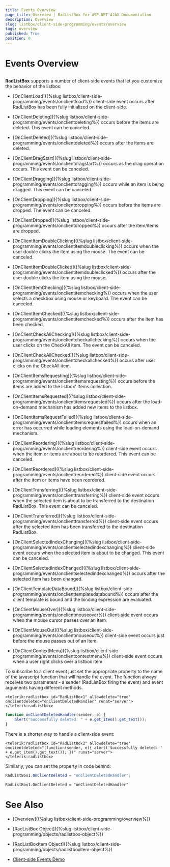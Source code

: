 ```yaml
---
title: Events Overview
page_title: Overview | RadListBox for ASP.NET AJAX Documentation
description: Overview
slug: listbox/client-side-programming/events/overview
tags: overview
published: True
position: 0
---
```


# Events Overview

## 

**RadListBox** supports a number of client-side events that let you customize the behavior of the listbox:

* [OnClientLoad]({%slug listbox/client-side-programming/events/onclientload%}) client-side event occurs after RadListBox has been fully initialized on the client-side.

* [OnClientDeleting]({%slug listbox/client-side-programming/events/onclientdeleting%}) occurs before the items are deleted. This event can be canceled.

* [OnClientDeleted]({%slug listbox/client-side-programming/events/onclientdeleted%}) occurs after the items are deleted.

* [OnClientDragStart]({%slug listbox/client-side-programming/events/onclientdragstart%}) occurs as the drag operation occurs. This event can be canceled.

* [OnClientDragging]({%slug listbox/client-side-programming/events/onclientdragging%}) occurs while an item is being dragged. This event can be canceled.

* [OnClientDropping]({%slug listbox/client-side-programming/events/onclientdropping%}) occurs before the items are dropped. The event can be canceled.

* [OnClientDropped]({%slug listbox/client-side-programming/events/onclientdropped%}) occurs after the item/items are dropped.

* [OnClientItemDoubleClicking]({%slug listbox/client-side-programming/events/onclientitemdoubleclicking%}) occurs when the user double clicks the item using the mouse. The event can be canceled.

* [OnClientItemDoubleClicked]({%slug listbox/client-side-programming/events/onclientitemdoubleclicked%}) occurs after the user double clicks the item using the mouse.

* [OnClientItemChecking]({%slug listbox/client-side-programming/events/onclientitemchecking%}) occurs when the user selects a checkbox using mouse or keyboard. The event can be canceled.

* [OnClientItemChecked]({%slug listbox/client-side-programming/events/onclientitemchecked%}) occurs after the item has been checked.

* [OnClientCheckAllChecking]({%slug listbox/client-side-programming/events/onclientcheckallchecking%}) occurs when the user clicks on the CheckAll item. The event can be canceled.

* [OnClientCheckAllChecked]({%slug listbox/client-side-programming/events/onclientcheckallchecked%}) occurs after user clicks on the CheckAll item.

* [OnClientItemsRequesting]({%slug listbox/client-side-programming/events/onclientitemsrequesting%}) occurs before the items are added to the listbox' Items collection.

* [OnClientItemsRequested]({%slug listbox/client-side-programming/events/onclientitemsrequested%}) occurs after the load-on-demand mechanism has added new items to the listbox.

* [OnClientItemsRequestFailed]({%slug listbox/client-side-programming/events/onclientitemsrequestfailed%}) occurs when an error has occurred while loading elements using the load-on-demand mechanism.

* [OnClientReordering]({%slug listbox/client-side-programming/events/onclientreordering%}) client-side event occurs when the item or items are about to be reordered. This event can be canceled.

* [OnClientReordered]({%slug listbox/client-side-programming/events/onclientreordered%}) client-side event occurs after the item or items have been reordered.

* [OnClientTransferring]({%slug listbox/client-side-programming/events/onclienttransferring%}) client-side event occurs when the selected item is about to be transferred to the destination RadListBox. This event can be canceled.

* [OnClientTransferred]({%slug listbox/client-side-programming/events/onclienttransferred%}) client-side event occurs after the selected item has been transferred to the destination RadListBox.

* [OnClientSelectedIndexChanging]({%slug listbox/client-side-programming/events/onclientselectedindexchanging%}) client-side event occurs when the selected item is about to be changed. This event can be canceled.

* [OnClientSelectedIndexChanged]({%slug listbox/client-side-programming/events/onclientselectedindexchanged%}) occurs after the selected item has been changed.

* [OnClientTemplateDataBound]({%slug listbox/client-side-programming/events/onclienttemplatedatabound%}) occurs after the client template is bound and the binding expression are evaluated.

* [OnClientMouseOver]({%slug listbox/client-side-programming/events/onclientmouseover%}) client-side event occurs when the mouse cursor passes over an item.

* [OnClientMouseOut]({%slug listbox/client-side-programming/events/onclientmouseout%}) client-side event occurs just before the mouse passes out of an item.

* [OnClientContextMenu]({%slug listbox/client-side-programming/events/onclientcontextmenu%}) client-side event occurs when a user right clicks over a listbox item

To subscribe to a client event just set the appropriate property to the name of the javascript function that will handle the event. The function always receives two parameters - a sender (RadListBox firing the event) and event arguments having different methods.

````ASPNET
<telerik:radlistbox id="RadListBox1" allowdelete="true" onclientdeleted="onClientDeletedHandler" runat="server"></telerik:radlistbox>
````

````JavaScript	
function onClientDeletedHandler(sender, e) {
	alert("Successfully deleted: " + e.get_item().get_text());
}	
````

There is a shorter way to handle a client-side event:

````ASPNET
<telerik:radlistbox id="RadListBox2" allowdelete="true" onclientdeleted="(function(sender, e){ alert('Successfully deleted: ' + e.get_item().get_text()); })" runat="server">
</telerik:radlistbox>
````

Similarly, you can set the property in code behind:

````C#
RadListBox1.OnClientDeleted = "onClientDeletedHandler"; 
````
````VB.NET
RadListBox1.OnClientDeleted = "onClientDeletedHandler"
````

# See Also

 * [Overview]({%slug listbox/client-side-programming/overview%})

 * [RadListBox Object]({%slug listbox/client-side-programming/objects/radlistbox-object%})

 * [RadListBoxItem Object]({%slug listbox/client-side-programming/objects/radlistboxitem-object%})

 * [Client-side Events Demo](https://demos.telerik.com/aspnet-ajax/listbox/examples/clientside/clientevents/defaultcs.aspx)
